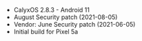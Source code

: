 * CalyxOS 2.8.3 - Android 11
* August Security patch (2021-08-05)
* Vendor: June Security patch (2021-06-05)
* Initial build for Pixel 5a